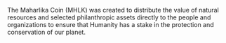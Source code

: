 The Maharlika Coin (MHLK) was created to distribute the value of natural resources and selected philanthropic assets directly to the people and organizations to ensure that Humanity has a stake in the protection and conservation of our planet.
